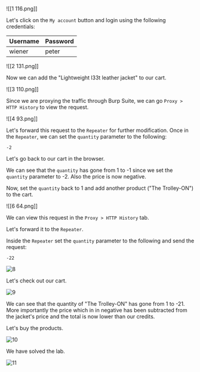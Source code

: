 
![[1 116.png]]

Let's click on the `My account` button and login using the following credentials:

| Username | Password |
| -------- | -------- |
| wiener         | peter         |


![[2 131.png]]

Now we can add the "Lightweight l33t leather jacket" to our cart.

![[3 110.png]]

Since we are proxying the traffic through Burp Suite, we can go `Proxy > HTTP History` to view the request.

![[4 93.png]]

Let's forward this request to the `Repeater` for further modification.
Once in the `Repeater`, we can set the `quantity` parameter to the following:
```
-2
```


Let's go back to our cart in the browser.


We can see that the `quantity` has gone from 1 to -1 since we set the `quantity` parameter to -2. Also the price is now negative.

Now, set the `quantity` back to 1 and add another product ("The Trolley-ON") to the cart.

![[6 64.png]]

We can view this request in the `Proxy > HTTP History` tab.


Let's forward it to the `Repeater`.

Inside the `Repeater` set the `quantity` parameter to the following and send the request:

```
-22
```

![8](https://github.com/Knign/Write-ups/assets/110326359/484ad685-1558-4255-9993-995021b0edb3)

Let's check out our cart.

![9](https://github.com/Knign/Write-ups/assets/110326359/a15b3a78-aa4c-4f07-bf0d-9abf968e6d0a)

We can see that the quantity of "The Trolley-ON" has gone from 1 to -21.
More importantly the price which in in negative has been subtracted from the jacket's price and the total is now lower than our credits.

Let's buy the products.

![10](https://github.com/Knign/Write-ups/assets/110326359/9a28fd14-b4bd-4f69-8ccb-cd3b2b819404)

We have solved the lab.

![11](https://github.com/Knign/Write-ups/assets/110326359/7a5a7311-b073-4d49-ad67-05f399a850dc)
